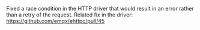 Fixed a race condition in the HTTP driver that would result in an error rather than a retry of the request.
Related fix in the driver: https://github.com/emqx/ehttpc/pull/45
